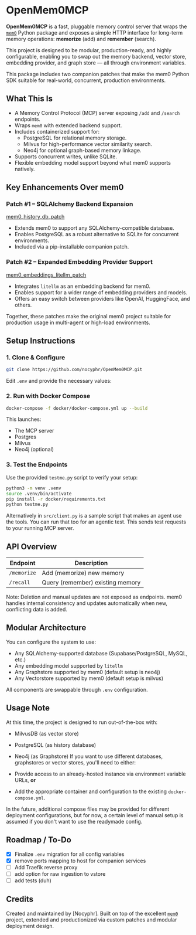 # OpenMem0MCP

**OpenMem0MCP** is a fast, pluggable memory control server that wraps the [`mem0`](https://pypi.org/project/mem0ai/) Python package and exposes a simple HTTP interface for long-term memory operations: **memorize** (add) and **remember** (search).

This project is designed to be modular, production-ready, and highly configurable, enabling you to swap out the memory backend, vector store, embedding provider, and graph store — all through environment variables.

This package includes two companion patches that make the mem0 Python SDK suitable for real-world, concurrent, production environments.

## What This Is

- A Memory Control Protocol (MCP) server exposing `/add` and `/search` endpoints.
- Wraps `mem0` with extended backend support.
- Includes containerized support for:
  - PostgreSQL for relational memory storage.
  - Milvus for high-performance vector similarity search.
  - Neo4j for optional graph-based memory linkage.
- Supports concurrent writes, unlike SQLite.
- Flexible embedding model support beyond what mem0 supports natively.

## Key Enhancements Over mem0

### Patch #1 – SQLAlchemy Backend Expansion
[mem0_history_db_patch](https://pypi.org/project/mem0-history-db-patch/)
- Extends mem0 to support any SQLAlchemy-compatible database.
- Enables PostgreSQL as a robust alternative to SQLite for concurrent environments.
- Included via a pip-installable companion patch.

### Patch #2 – Expanded Embedding Provider Support
[mem0_embeddings_litellm_patch](https://pypi.org/project/mem0-embeddings-litellm-patch/)
- Integrates `litellm` as an embedding backend for mem0.
- Enables support for a wider range of embedding providers and models.
- Offers an easy switch between providers like OpenAI, HuggingFace, and others.

Together, these patches make the original mem0 project suitable for production usage in multi-agent or high-load environments.

## Setup Instructions

### 1. Clone & Configure

```bash
git clone https://github.com/nocyphr/OpenMem0MCP.git
```

Edit `.env` and provide the necessary values:

### 2. Run with Docker Compose

```bash
docker-compose -f docker/docker-compose.yml up --build
```

This launches:

* The MCP server
* Postgres
* Milvus
* Neo4j (optional)

### 3. Test the Endpoints

Use the provided `testme.py` script to verify your setup:

```bash
python3 -m venv .venv
source .venv/bin/activate
pip install -r docker/requirements.txt
python testme.py
```
Alternatively in `src/client.py` is a sample script that makes an agent use the tools. You can run that too for an agentic test. 
This sends test requests to your running MCP server.

## API Overview

| Endpoint   | Description                      |
| ---------- | -------------------------------- |
| `/memorize`| Add (memorize) new memory        |
| `/recall`  | Query (remember) existing memory |

Note: Deletion and manual updates are not exposed as endpoints. mem0 handles internal consistency and updates automatically when new, conflicting data is added.


## Modular Architecture

You can configure the system to use:

* Any SQLAlchemy-supported database (Supabase/PostgreSQL, MySQL, etc.)
* Any embedding model supported by `litellm`
* Any Graphstore supported by mem0 (default setup is neo4j)
* Any Vectorstore supported by mem0 (default setup is milvus)

All components are swappable through `.env` configuration.

## Usage Note

At this time, the project is designed to run out-of-the-box with:

* MilvusDB (as vector store)
* PostgreSQL (as history database)
* Neo4j (as Graphstore)
If you want to use different databases, graphstores or vector stores, you'll need to either:

* Provide access to an already-hosted instance via environment variable URLs, **or**
* Add the appropriate container and configuration to the existing `docker-compose.yml`.

In the future, additional compose files may be provided for different deployment configurations, but for now, a certain level of manual setup is assumed if you don't want to use the readymade config. 

## Roadmap / To-Do

* [x] Finalize `.env` migration for all config variables
* [x] remove ports mapping to host for companion services
* [ ] Add Traefik reverse proxy
* [ ] add option for raw ingestion to vstore
* [ ] add tests (duh)
## Credits

Created and maintained by \[Nocyphr].
Built on top of the excellent [`mem0`](https://pypi.org/project/mem0ai/) project, extended and productionized via custom patches and modular deployment design.

